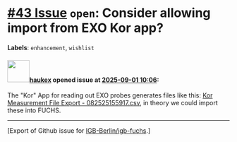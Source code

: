 # [\#43 Issue](https://github.com/IGB-Berlin/igb-fuchs/issues/43) `open`: Consider allowing import from EXO Kor app?
**Labels**: `enhancement`, `wishlist`


#### <img src="https://avatars.githubusercontent.com/u/4613111?u=708742f53b26cb75f2c7a93ee7a7a53abe18ec48&v=4" width="50">[haukex](https://github.com/haukex) opened issue at [2025-09-01 10:06](https://github.com/IGB-Berlin/igb-fuchs/issues/43):

The "Kor" App for reading out EXO probes generates files like this: [Kor Measurement File Export - 082525155917.csv](https://github.com/user-attachments/files/22076101/Kor.Measurement.File.Export.-.082525155917.csv), in theory we could import these into FUCHS.




-------------------------------------------------------------------------------



[Export of Github issue for [IGB-Berlin/igb-fuchs](https://github.com/IGB-Berlin/igb-fuchs).]
